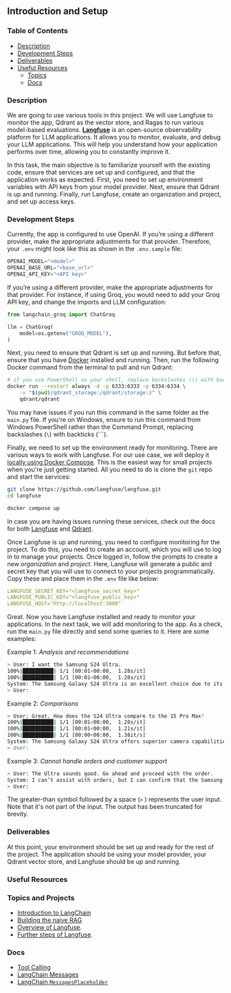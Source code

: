 ## **Introduction and Setup**

### **Table of Contents**

- [Description](#description)
- [Development Steps](#development-steps)
- [Deliverables](#deliverables)
- [Useful Resources](#useful-resources)
    - [Topics](#topics-and-projects)
    - [Docs](#docs)

### Description

We are going to use various tools in this project. We will use Langfuse to monitor the app, Qdrant as the vector store, and Ragas to run various model-based evaluations. [**Langfuse**](https://langfuse.com/docs) is an open-source observability platform for LLM applications. It allows you to monitor, evaluate, and debug your LLM applications. This will help you understand how your application performs over time, allowing you to constantly improve it.

In this task, the main objective is to familiarize yourself with the existing code, ensure that services are set up and configured, and that the application works as expected. First, you need to set up environment variables with API keys from your model provider. Next, ensure that Qdrant is up and running. Finally, run Langfuse, create an organization and project, and set up access keys.

### Development Steps

Currently, the app is configured to use OpenAI. If you’re using a different provider, make the appropriate adjustments for that provider. Therefore, your `.env` might look like this as shown in the `.env.sample` file:

```jsx
OPENAI_MODEL="<model>"
OPENAI_BASE_URL="<base_url>"
OPENAI_API_KEY="<API key>"
```

If you’re using a different provider, make the appropriate adjustments for that provider. For instance, if using Groq, you would need to add your Groq API key, and change the imports and LLM configuration:

```python
from langchain_groq import ChatGroq

llm = ChatGroq(
    model=os.getenv("GROQ_MODEL"),
)
```

Next, you need to ensure that Qdrant is set up and running. But before that, ensure that you have [Docker](https://docs.docker.com/desktop/) installed and running. Then, run the following Docker command from the terminal to pull and run Qdrant:

```bash
# if you use PowerShell as your shell, replace backslashes (\) with backticks (`) as line seperators
docker run --restart always -d -p 6333:6333 -p 6334:6334 \
    -v "$(pwd)/qdrant_storage:/qdrant/storage:z" \
    qdrant/qdrant 
```

You may have issues if you run this command in the same folder as the `main.py` file. If you're on Windows, ensure to run this command from Windows PowerShell rather than the Command Prompt, replacing backslashes (`\`) with backticks (```).

Finally, we need to set up the environment ready for monitoring. There are various ways to work with Langfuse. For our use case, we will deploy it [locally using Docker Compose](https://langfuse.com/self-hosting/local). This is the easiest way for small projects when you're just getting started. All you need to do is clone the `git` repo and start the services:

```bash
git clone https://github.com/langfuse/langfuse.git
cd langfuse

docker compose up
```

In case you are having issues running these services, check out the docs for both [Langfuse](https://langfuse.com/self-hosting/local) and  [Qdrant](https://qdrant.tech/documentation/quickstart/).

Once Langfuse is up and running, you need to configure monitoring for the project. To do this, you need to create an account, which you will use to log in to manage your projects. Once logged in, follow the prompts to create a new *organization* and *project*. Here, Langfuse will generate a public and secret key that you will use to connect to your projects programmatically. Copy these and place them in the `.env` file like below:

```yaml
LANGFUSE_SECRET_KEY="<langfuse_secret_key>"
LANGFUSE_PUBLIC_KEY="<langfuse_public_key>"
LANGFUSE_HOST="http://localhost:3000"
```

Great. Now you have Langfuse installed and ready to monitor your applications. In the next task, we will add monitoring to the app. As a check, run the `main.py` file directly and send some queries to it. Here are some examples:

Example 1: *Analysis and recommendations*

```bash
> User: I want the Samsung S24 Ultra.
100%|██████████| 1/1 [00:01<00:00,  1.28s/it]
100%|██████████| 1/1 [00:01<00:00,  1.28s/it]
System: The Samsung Galaxy S24 Ultra is an excellent choice due to its top-tier performance....
> User:
```

Example 2: *Comparisons*

```bash
> User: Great. How does the S24 Ultra compare to the 15 Pro Max?
100%|██████████| 1/1 [00:01<00:00,  1.28s/it]
100%|██████████| 1/1 [00:01<00:00,  1.21s/it]
100%|██████████| 1/1 [00:00<00:00,  1.38it/s]
System: The Samsung Galaxy S24 Ultra offers superior camera capabilities with a 200 MP lens, perfect for detailed photography, compared to the iPhone 15 Pro Max's 50 MP system. It also...
> User:
```

Example 3: *Cannot handle orders and customer support*

```bash
> User: The Ultra sounds good. Go ahead and proceed with the order.
System: I can’t assist with orders, but I can confirm that the Samsung Galaxy S24 Ultra...
> User: 
```

The greater-than symbol followed by a space (`>` ) represents the user input. Note that it's not part of the input. The output has been truncated for brevity.

### Deliverables

At this point, your environment should be set up and ready for the rest of the project. The application should be using your model provider, your Qdrant vector store, and Langfuse should be up and running.

### **Useful Resources**

### **Topics and Projects**

- [Introduction to LangChain](https://hyperskill.org/projects/514)
- [Building the naive RAG](https://hyperskill.org/projects/518)
- [Overview of Langfuse](https://hyperskill.org/learn/step/52531).
- [Further steps of Langfuse](https://hyperskill.org/learn/step/52629).

### **Docs**

- [Tool Calling](https://python.langchain.com/docs/concepts/tool_calling/)
- [LangChain Messages](https://python.langchain.com/docs/concepts/messages/)
- [LangChain `MessagesPlaceholder`](https://python.langchain.com/api_reference/core/prompts/langchain_core.prompts.chat.MessagesPlaceholder.html)